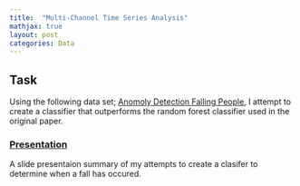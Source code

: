 ```yaml
---
title:  "Multi-Channel Time Series Analysis"
mathjax: true
layout: post
categories: Data
---
```


## Task

Using the following data set; [Anomoly Detection Falling People](https://www.kaggle.com/datasets/jorekai/anomaly-detection-falling-people-events),
I attempt to create a classifier that outperforms the random forest classifier used in the original paper.




### [Presentation](https://docs.google.com/presentation/d/1rdY85KfBrTq8ImOrHR7TLwaj-FSYksaYjSsL9faTGdo/present?slide=id.p)

A slide presentaion summary of my attempts to create a clasifer to determine when a fall has occured.
